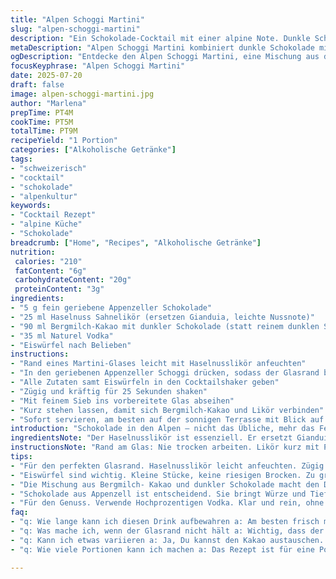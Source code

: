 ```yaml
---
title: "Alpen Schoggi Martini"
slug: "alpen-schoggi-martini"
description: "Ein Schokolade-Cocktail mit einer alpine Note. Dunkle Schokolade wird mit cremigem Haselnuss-Likör und feiner Naturel-Vodka kombiniert. Rand des Glases wird in geschmolzene Swiss Schoggi getaucht. Kühl servieren. Zusammenspiel von bitterer Schoggi, runder Haselnusscreme und kräftigem Vodka. Ohne Nüsse, eifrei, glutenfrei. Angereichert mit leichtem Bergmilch-Kakao, ein Hauch Schweizer Bergküche im Glas. Einfach, schnell, wirkungsvoll."
metaDescription: "Alpen Schoggi Martini kombiniert dunkle Schokolade mit cremigem Haselnusslikör für einen einzigartigen alpine Cocktail Genuss."
ogDescription: "Entdecke den Alpen Schoggi Martini, eine Mischung aus dunkler Schokolade, Haselnusslikör und Bergmilch-Kakao."
focusKeyphrase: "Alpen Schoggi Martini"
date: 2025-07-20
draft: false
image: alpen-schoggi-martini.jpg
author: "Marlena"
prepTime: PT4M
cookTime: PT5M
totalTime: PT9M
recipeYield: "1 Portion"
categories: ["Alkoholische Getränke"]
tags:
- "schweizerisch"
- "cocktail"
- "schokolade"
- "alpenkultur"
keywords:
- "Cocktail Rezept"
- "alpine Küche"
- "Schokolade"
breadcrumb: ["Home", "Recipes", "Alkoholische Getränke"]
nutrition: 
 calories: "210"
 fatContent: "6g"
 carbohydrateContent: "20g"
 proteinContent: "3g"
ingredients:
- "5 g fein geriebene Appenzeller Schokolade"
- "25 ml Haselnuss Sahnelikör (ersetzen Gianduia, leichte Nussnote)"
- "90 ml Bergmilch-Kakao mit dunkler Schokolade (statt reinem dunklen Schokoladenmilch)"
- "35 ml Naturel Vodka"
- "Eiswürfel nach Belieben"
instructions:
- "Rand eines Martini-Glases leicht mit Haselnusslikör anfeuchten"
- "In den geriebenen Appenzeller Schoggi drücken, sodass der Glasrand bedeckt ist"
- "Alle Zutaten samt Eiswürfeln in den Cocktailshaker geben"
- "Zügig und kräftig für 25 Sekunden shaken"
- "Mit feinem Sieb ins vorbereitete Glas abseihen"
- "Kurz stehen lassen, damit sich Bergmilch-Kakao und Likör verbinden"
- "Sofort servieren, am besten auf der sonnigen Terrasse mit Blick auf die Alpen"
introduction: "Schokolade in den Alpen — nicht das Übliche, mehr das Feine. Der Berg luftig, der Geschmack voll und rund. Dunkle Schoki aus Appenzell, natürlich, echt. Dazu die feine Bergmilch — aus der Kuh neben der Alphütte. Kein Schnickschnack, nur das Wesentliche. Likör mit Nuss, warm und weich. Vodka klar wie Bergwasser. Das Glas schokoladig umrandet, wie das Joch den Gipfel. Kurz shaken, den Drink schlagen mit Eis. Dann zurücklehnen, die Seele baumeln. Nach der Wanderung, wenn die Hände klamm, der Hals trocken. Hier, jetzt, Alpenflair im Glas. Nicht lange fackeln. Schnell gemixt. Preis für den, der den Berg liebt und Schoggi dazu. Ein Stück Heimat im Becher. Forch-einfach, ehrlich, pur."
ingredientsNote: "Der Haselnusslikör ist essenziell. Er ersetzt Gianduia, die sonst Schokolade und Haselnüsse mischt. Komplett andere Textur. Die Option Bergmilch-Kakao macht aus einfacher Schokolade etwas Besonderes. Frisch und handgemacht – das spürt man. Kein industrieller Mix, sondern kleine Alpbrauchtum. Hochwertige Zutaten oder das Ergebnis ist fade. Eiswürfel aus Bergwasser, möglichst klar. Das macht den Unterschied. Für den Schoggirand nur Appenzeller. Keine Kompromisse. Appenzeller steht für Qualität, würzig, mit einem leichten Aroma von Heublumen und Alpenkräutern. Das gibt dem Drink die richtige alpine Seele."
instructionsNote: "Rand am Glas: Nie trocken arbeiten. Likör kurz mit Pinsel auftupfen. Sofort in Schoggi tauchen, fest anpressen, damit die Stücke beim Trinken nicht abfallen. Eiswürfel sollten frisch und klar sein, bitte nicht zu grosse. Shaken zügig für 25 Sekunden, damit die Zutaten sich verbinden und kalt werden, aber nicht zu sehr verwässern. Filtern gut, um kleine Eisklümpchen fernzuhalten. Kalt servieren, sonst schmilzt Schokolade zu früh. Als Garnitur sehr dezent – eine kleine Spirale von Bergkäse auf Spiesse ist optional, eher Zierrat. Für den echten Geschmack am besten pur genießen, entspannen, die Sonnenstrahlen auf der Alp fühlen."
tips:
- "Für den perfekten Glasrand. Haselnusslikör leicht anfeuchten. Zügig in die Appenzeller Schokolade eintauchen. Gut andrücken. Nutze frische Schokolade, die richtig haften bleibt. Rand muss schokoladig sein, nicht trocken. Ansonsten bleibt die Schokolade nicht hängen. Korrekte Feuchtigkeit nötig."
- "Eiswürfel sind wichtig. Kleine Stücke, keine riesigen Brocken. Zu großes Eis verwässert den Drink. Halte die Mischung kühl. Der Shake sollte nicht länger als 25 Sekunden dauern. Andernfalls wird es wässrig. Mit Fingerspitzengefühl arbeiten. Shaker gut vorkühlen, damit alles frisch bleibt."
- "Die Mischung aus Bergmilch- Kakao und dunkler Schokolade macht den Drink einzigartig. Frische Bergmilch verwenden. Kein industrieller Kakao. Es soll intensiv sein. Nutzen für den besten Geschmack – sofort servieren. Am besten auf einer sonnigen Terrasse, mit Blick auf die Alpen. Diese Atmosphäre gehört dazu."
- "Schokolade aus Appenzell ist entscheidend. Sie bringt Würze und Tiefe. Die Zutaten müssen frisch sein. Gefilterten Drink ins Glas abseihen, keine kleinen Eisklümpchen. Dieser Cocktail verdient Aufmerksamkeit. Geniessen. Kühl servieren. Am besten goldene Sonnenstrahlen dabei erleben. Perfekte Harmonie, spritzig, aber nicht zu überladen."
- "Für den Genuss. Verwende Hochprozentigen Vodka. Klar und rein, ohne Zusatzstoffe. Optimalerweise aus der Region. Der Drink muss gut gemixt, aber nicht verwässert sein. Achte darauf, dass der Geschmack rund bleibt. Mit einem Stück Bergkäse kann dieser Cocktails Genuss noch intensiver werden."
faq:
- "q: Wie lange kann ich diesen Drink aufbewahren a: Am besten frisch machen und sofort trinken. Drink wird sonst schal. Kühlung wichtig. Eisverschneiden nicht übertreiben. Verliert an Qualität schnell."
- "q: Was mache ich, wenn der Glasrand nicht hält a: Wichtig, dass der Rand nicht zu trocken ist. Versuche es noch einmal. Schokolade gut andrücken. Richtig temperiert muss der Likör sein. Sonst hält die Kruste nicht."
- "q: Kann ich etwas variieren a: Ja, Du kannst den Kakao austauschen. Anstelle Bergmilch-Kakao auch normale Schokolade nehmen. Der Geschmack wird aber anders. Haselnusslikör oder einen anderen Likör verwenden. Spiel mit Aromen."
- "q: Wie viele Portionen kann ich machen a: Das Rezept ist für eine Portion. Du kannst multiplizieren. Aber achte darauf, die Proportionen gleich zu halten. Zutaten gut abmessen. Bereitet dann mehr Freude. Mixen macht Spaß."

---
```

